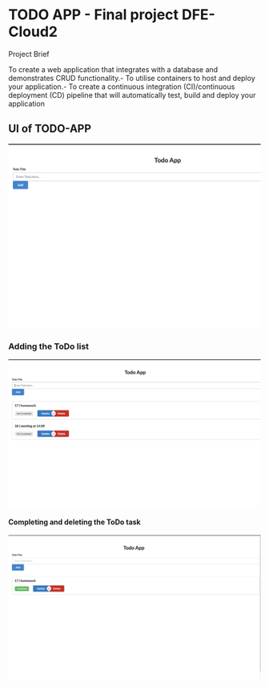 # TODO APP - Final project DFE-Cloud2

Project Brief

To create a web application that integrates with a database and demonstrates CRUD functionality.- To utilise containers to host and deploy your application.- To create a continuous integration (CI)/continuous deployment (CD) pipeline that will automatically test, build and deploy your application

## UI of TODO-APP
![todoui](img/todo-app.png)

### Adding the ToDo list
![todoADD](img/todo-add.png)

#### Completing and deleting the ToDo task
![tododelete](img/todo-delete.png)
